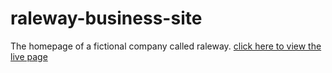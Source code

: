 # raleway-business-site
The homepage of a fictional company called raleway.
[click here to view the live page](https://nk-webdev.github.io/raleway-business-site/)

